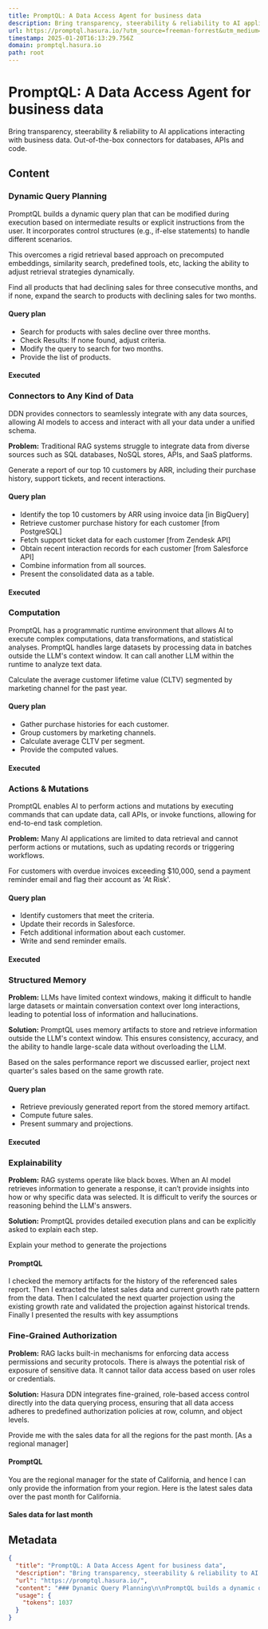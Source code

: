 ```yaml
---
title: PromptQL: A Data Access Agent for business data
description: Bring transparency, steerability & reliability to AI applications interacting with business data. Out-of-the-box connectors for databases, APIs and code.
url: https://promptql.hasura.io/?utm_source=freeman-forrest&utm_medium=twitter&utm_campaign=hasura-october&utm_term=svaldarrama&utm_content=promptql
timestamp: 2025-01-20T16:13:29.756Z
domain: promptql.hasura.io
path: root
---
```


# PromptQL: A Data Access Agent for business data


Bring transparency, steerability & reliability to AI applications interacting with business data. Out-of-the-box connectors for databases, APIs and code.


## Content

### Dynamic Query Planning

PromptQL builds a dynamic query plan that can be modified during execution based on intermediate results or explicit instructions from the user. It incorporates control structures (e.g., if-else statements) to handle different scenarios.

This overcomes a rigid retrieval based approach on precomputed embeddings, similarity search, predefined tools, etc, lacking the ability to adjust retrieval strategies dynamically.

Find all products that had declining sales for three consecutive months, and if none, expand the search to products with declining sales for two months.

#### Query plan

*   Search for products with sales decline over three months.
*   Check Results: If none found, adjust criteria.
*   Modify the query to search for two months.
*   Provide the list of products.

#### Executed

### Connectors to Any Kind of Data

DDN provides connectors to seamlessly integrate with any data sources, allowing AI models to access and interact with all your data under a unified schema.

**Problem:** Traditional RAG systems struggle to integrate data from diverse sources such as SQL databases, NoSQL stores, APIs, and SaaS platforms.

Generate a report of our top 10 customers by ARR, including their purchase history, support tickets, and recent interactions.

#### Query plan

*   Identify the top 10 customers by ARR using invoice data \[in BigQuery\]
*   Retrieve customer purchase history for each customer \[from PostgreSQL\]
*   Fetch support ticket data for each customer \[from Zendesk API\]
*   Obtain recent interaction records for each customer \[from Salesforce API\]
*   Combine information from all sources.
*   Present the consolidated data as a table.

#### Executed

### Computation

PromptQL has a programmatic runtime environment that allows AI to execute complex computations, data transformations, and statistical analyses. PromptQL handles large datasets by processing data in batches outside the LLM's context window. It can call another LLM within the runtime to analyze text data.

Calculate the average customer lifetime value (CLTV) segmented by marketing channel for the past year.

#### Query plan

*   Gather purchase histories for each customer.
*   Group customers by marketing channels.
*   Calculate average CLTV per segment.
*   Provide the computed values.

#### Executed

### Actions & Mutations

PromptQL enables AI to perform actions and mutations by executing commands that can update data, call APIs, or invoke functions, allowing for end-to-end task completion.

**Problem:** Many AI applications are limited to data retrieval and cannot perform actions or mutations, such as updating records or triggering workflows.

For customers with overdue invoices exceeding $10,000, send a payment reminder email and flag their account as 'At Risk'.

#### Query plan

*   Identify customers that meet the criteria.
*   Update their records in Salesforce.
*   Fetch additional information about each customer.
*   Write and send reminder emails.

#### Executed

### Structured Memory

**Problem:** LLMs have limited context windows, making it difficult to handle large datasets or maintain conversation context over long interactions, leading to potential loss of information and hallucinations.

**Solution:** PromptQL uses memory artifacts to store and retrieve information outside the LLM's context window. This ensures consistency, accuracy, and the ability to handle large-scale data without overloading the LLM.

Based on the sales performance report we discussed earlier, project next quarter's sales based on the same growth rate.

#### Query plan

*   Retrieve previously generated report from the stored memory artifact.
*   Compute future sales.
*   Present summary and projections.

#### Executed

### Explainability

**Problem:** RAG systems operate like black boxes. When an AI model retrieves information to generate a response, it can’t provide insights into how or why specific data was selected. It is difficult to verify the sources or reasoning behind the LLM's answers.

**Solution:** PromptQL provides detailed execution plans and can be explicitly asked to explain each step.

Explain your method to generate the projections

#### PromptQL

I checked the memory artifacts for the history of the referenced sales report. Then I extracted the latest sales data and current growth rate pattern from the data. Then I calculated the next quarter projection using the existing growth rate and validated the projection against historical trends. Finally I presented the results with key assumptions

### Fine-Grained Authorization

**Problem:** RAG lacks built-in mechanisms for enforcing data access permissions and security protocols. There is always the potential risk of exposure of sensitive data. It cannot tailor data access based on user roles or credentials.

**Solution:** Hasura DDN integrates fine-grained, role-based access control directly into the data querying process, ensuring that all data access adheres to predefined authorization policies at row, column, and object levels.

Provide me with the sales data for all the regions for the past month. \[As a regional manager\]

#### PromptQL

You are the regional manager for the state of California, and hence I can only provide the information from your region. Here is the latest sales data over the past month for California.

#### Sales data for last month

## Metadata

```json
{
  "title": "PromptQL: A Data Access Agent for business data",
  "description": "Bring transparency, steerability & reliability to AI applications interacting with business data. Out-of-the-box connectors for databases, APIs and code.",
  "url": "https://promptql.hasura.io/",
  "content": "### Dynamic Query Planning\n\nPromptQL builds a dynamic query plan that can be modified during execution based on intermediate results or explicit instructions from the user. It incorporates control structures (e.g., if-else statements) to handle different scenarios.\n\nThis overcomes a rigid retrieval based approach on precomputed embeddings, similarity search, predefined tools, etc, lacking the ability to adjust retrieval strategies dynamically.\n\nFind all products that had declining sales for three consecutive months, and if none, expand the search to products with declining sales for two months.\n\n#### Query plan\n\n*   Search for products with sales decline over three months.\n*   Check Results: If none found, adjust criteria.\n*   Modify the query to search for two months.\n*   Provide the list of products.\n\n#### Executed\n\n### Connectors to Any Kind of Data\n\nDDN provides connectors to seamlessly integrate with any data sources, allowing AI models to access and interact with all your data under a unified schema.\n\n**Problem:** Traditional RAG systems struggle to integrate data from diverse sources such as SQL databases, NoSQL stores, APIs, and SaaS platforms.\n\nGenerate a report of our top 10 customers by ARR, including their purchase history, support tickets, and recent interactions.\n\n#### Query plan\n\n*   Identify the top 10 customers by ARR using invoice data \\[in BigQuery\\]\n*   Retrieve customer purchase history for each customer \\[from PostgreSQL\\]\n*   Fetch support ticket data for each customer \\[from Zendesk API\\]\n*   Obtain recent interaction records for each customer \\[from Salesforce API\\]\n*   Combine information from all sources.\n*   Present the consolidated data as a table.\n\n#### Executed\n\n### Computation\n\nPromptQL has a programmatic runtime environment that allows AI to execute complex computations, data transformations, and statistical analyses. PromptQL handles large datasets by processing data in batches outside the LLM's context window. It can call another LLM within the runtime to analyze text data.\n\nCalculate the average customer lifetime value (CLTV) segmented by marketing channel for the past year.\n\n#### Query plan\n\n*   Gather purchase histories for each customer.\n*   Group customers by marketing channels.\n*   Calculate average CLTV per segment.\n*   Provide the computed values.\n\n#### Executed\n\n### Actions & Mutations\n\nPromptQL enables AI to perform actions and mutations by executing commands that can update data, call APIs, or invoke functions, allowing for end-to-end task completion.\n\n**Problem:** Many AI applications are limited to data retrieval and cannot perform actions or mutations, such as updating records or triggering workflows.\n\nFor customers with overdue invoices exceeding $10,000, send a payment reminder email and flag their account as 'At Risk'.\n\n#### Query plan\n\n*   Identify customers that meet the criteria.\n*   Update their records in Salesforce.\n*   Fetch additional information about each customer.\n*   Write and send reminder emails.\n\n#### Executed\n\n### Structured Memory\n\n**Problem:** LLMs have limited context windows, making it difficult to handle large datasets or maintain conversation context over long interactions, leading to potential loss of information and hallucinations.\n\n**Solution:** PromptQL uses memory artifacts to store and retrieve information outside the LLM's context window. This ensures consistency, accuracy, and the ability to handle large-scale data without overloading the LLM.\n\nBased on the sales performance report we discussed earlier, project next quarter's sales based on the same growth rate.\n\n#### Query plan\n\n*   Retrieve previously generated report from the stored memory artifact.\n*   Compute future sales.\n*   Present summary and projections.\n\n#### Executed\n\n### Explainability\n\n**Problem:** RAG systems operate like black boxes. When an AI model retrieves information to generate a response, it can’t provide insights into how or why specific data was selected. It is difficult to verify the sources or reasoning behind the LLM's answers.\n\n**Solution:** PromptQL provides detailed execution plans and can be explicitly asked to explain each step.\n\nExplain your method to generate the projections\n\n#### PromptQL\n\nI checked the memory artifacts for the history of the referenced sales report. Then I extracted the latest sales data and current growth rate pattern from the data. Then I calculated the next quarter projection using the existing growth rate and validated the projection against historical trends. Finally I presented the results with key assumptions\n\n### Fine-Grained Authorization\n\n**Problem:** RAG lacks built-in mechanisms for enforcing data access permissions and security protocols. There is always the potential risk of exposure of sensitive data. It cannot tailor data access based on user roles or credentials.\n\n**Solution:** Hasura DDN integrates fine-grained, role-based access control directly into the data querying process, ensuring that all data access adheres to predefined authorization policies at row, column, and object levels.\n\nProvide me with the sales data for all the regions for the past month. \\[As a regional manager\\]\n\n#### PromptQL\n\nYou are the regional manager for the state of California, and hence I can only provide the information from your region. Here is the latest sales data over the past month for California.\n\n#### Sales data for last month",
  "usage": {
    "tokens": 1037
  }
}
```
